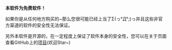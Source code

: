 **本软件为免费软件！**
 
如果你是从任何地方购买的~那么您很可能已经上当了Σ(っ°Д°;)っ并且这些非官方渠道的软件的安全性无法保证。

另外本软件是开源的，在一定程度上保证了软件本身的安全性，您可以在关于页面查看GitHub上的[项目](https://github.com/openautojs/openautojs)(欢迎Star~)